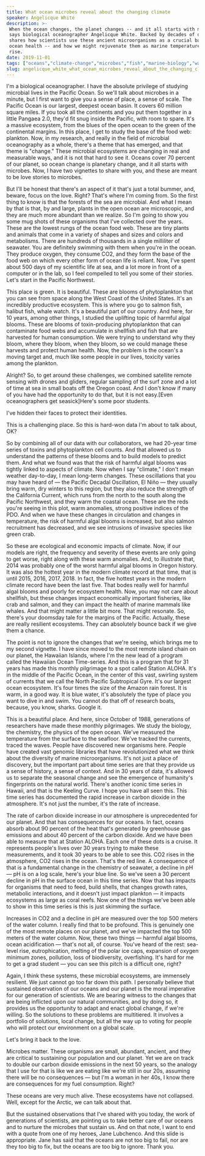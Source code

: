 ```yaml
---
title: What ocean microbes reveal about the changing climate
speaker: Angelicque White
description: >-
 When the ocean changes, the planet changes -- and it all starts with microbes,
 says biological oceanographer Angelicque White. Backed by decades of data, White
 shares how scientists use these ancient microorganisms as a crucial barometer of
 ocean health -- and how we might rejuvenate them as marine temperatures steadily
 rise.
date: 2019-11-01
tags: ["oceans","climate-change","microbes","fish","marine-biology","water","coral-reefs","humanity"]
slug: angelicque_white_what_ocean_microbes_reveal_about_the_changing_climate
---
```


I'm a biological oceanographer. I have the absolute privilege of studying microbial lives
in the Pacific Ocean. So we'll talk about microbes in a minute, but I first want to give
you a sense of place, a sense of scale. The Pacific Ocean is our largest, deepest ocean
basin. It covers 60 million square miles. If you took all the continents and you put them
together in a little Pangaea 2.0, they'd fit snug inside the Pacific, with room to spare.
It's a massive ecosystem, from the blues of the open ocean to the green of the continental
margins. In this place, I get to study the base of the food web: plankton. Now, in my
research, and really in the field of microbial oceanography as a whole, there's a theme
that has emerged, and that theme is "change." These microbial ecosystems are changing in
real and measurable ways, and it is not that hard to see it. Oceans cover 70 percent of
our planet, so ocean change is planetary change, and it all starts with microbes. Now, I
have two vignettes to share with you, and these are meant to be love stories to
microbes.

But I'll be honest that there's an aspect of it that's just a total bummer, and, beware,
focus on the love. Right? That's where I'm coming from. So the first thing to know is that
the forests of the sea are microbial. And what I mean by that is that, by and large,
plants in the open ocean are microscopic, and they are much more abundant than we realize.
So I'm going to show you some mug shots of these organisms that I've collected over the
years. These are the lowest rungs of the ocean food web. These are tiny plants and animals
that come in a variety of shapes and sizes and colors and metabolisms. There are hundreds
of thousands in a single milliliter of seawater. You are definitely swimming with them
when you're in the ocean. They produce oxygen, they consume CO2, and they form the base of
the food web on which every other form of ocean life is reliant. Now, I've spent about 500
days of my scientific life at sea, and a lot more in front of a computer or in the lab, so
I feel compelled to tell you some of their stories. Let's start in the Pacific
Northwest.

This place is green. It is beautiful. These are blooms of phytoplankton that you can see
from space along the West Coast of the United States. It's an incredibly productive
ecosystem. This is where you go to salmon fish, halibut fish, whale watch. It's a
beautiful part of our country. And here, for 10 years, among other things, I studied the
uplifting topic of harmful algal blooms. These are blooms of toxin-producing phytoplankton
that can contaminate food webs and accumulate in shellfish and fish that are harvested for
human consumption. We were trying to understand why they bloom, where they bloom, when
they bloom, so we could manage these harvests and protect human health. Now, the problem
is the ocean's a moving target and, much like some people in our lives, toxicity varies
among the plankton.

Alright? So, to get around these challenges, we combined satellite remote sensing with
drones and gliders, regular sampling of the surf zone and a lot of time at sea in small
boats off the Oregon coast. And I don't know if many of you have had the opportunity to do
that, but it is not easy.[Even oceanographers get seasick]Here's some poor
students.

I've hidden their faces to protect their identities.

This is a challenging place. So this is hard-won data I'm about to talk about,
OK?

So by combining all of our data with our collaborators, we had 20-year time series of
toxins and phytoplankton cell counts. And that allowed us to understand the patterns of
these blooms and to build models to predict them. And what we found was that the risk of
harmful algal blooms was tightly linked to aspects of climate. Now when I say "climate," I
don't mean weather day-to-day, I mean long-term changes. These oscillations that you may
have heard of — the Pacific Decadal Oscillation, El Niño — they usually bring warm, dry
winters to this region, but they also reduce the strength of the California Current, which
runs from the north to the south along the Pacific Northwest, and they warm the coastal
ocean. These are the reds you're seeing in this plot, warm anomalies, strong positive
indices of the PDO. And when we have these changes in circulation and changes in
temperature, the risk of harmful algal blooms is increased, but also salmon recruitment
has decreased, and we see intrusions of invasive species like green crab.

So these are ecological and economic impacts of climate. Now, if our models are right, the
frequency and severity of these events are only going to get worse, right along with these
warm anomalies. And, to illustrate that, 2014 was probably one of the worst harmful algal
blooms in Oregon history. It was also the hottest year in the modern climate record at
that time, that is until 2015, 2016, 2017, 2018. In fact, the five hottest years in the
modern climate record have been the last five. That bodes really well for harmful algal
blooms and poorly for ecosystem health. Now, you may not care about shellfish, but these
changes impact economically important fisheries, like crab and salmon, and they can impact
the health of marine mammals like whales. And that might matter a little bit more. That
might resonate. So, there's your doomsday tale for the margins of the Pacific. Actually,
these are really resilient ecosystems. They can absolutely bounce back if we give them a
chance.

The point is not to ignore the changes that we're seeing, which brings me to my second
vignette. I have since moved to the most remote island chain on our planet, the Hawaiian
Islands, where I'm the new lead of a program called the Hawaiian Ocean Time-series. And
this is a program that for 31 years has made this monthly pilgrimage to a spot called
Station ALOHA. It's in the middle of the Pacific Ocean, in the center of this vast,
swirling system of currents that we call the North Pacific Subtropical Gyre. It's our
largest ocean ecosystem. It's four times the size of the Amazon rain forest. It is warm,
in a good way. It is blue water, it's absolutely the type of place you want to dive in and
swim. You cannot do that off of research boats, because, you know, sharks. Google
it.

This is a beautiful place. And here, since October of 1988, generations of researchers
have made these monthly pilgrimages. We study the biology, the chemistry, the physics of
the open ocean. We've measured the temperature from the surface to the seafloor. We've
tracked the currents, traced the waves. People have discovered new organisms here. People
have created vast genomic libraries that have revolutionized what we think about the
diversity of marine microorganisms. It's not just a place of discovery, but the important
part about time series are that they provide us a sense of history, a sense of context.
And in 30 years of data, it's allowed us to separate the seasonal change and see the
emergence of humanity's fingerprints on the natural world. There's another iconic time
series in Hawaii, and that is the Keeling Curve. I hope you have all seen this. This time
series has documented the rapid increase in carbon dioxide in the atmosphere. It's not just
the number, it's the rate of increase.

The rate of carbon dioxide increase in our atmosphere is unprecedented for our planet. And
that has consequences for our oceans. In fact, oceans absorb about 90 percent of the heat
that's generated by greenhouse gas emissions and about 40 percent of the carbon dioxide.
And we have been able to measure that at Station ALOHA. Each one of these dots is a
cruise. It represents people's lives over 30 years trying to make these measurements, and
it took 30 years to be able to see this. CO2 rises in the atmosphere, CO2 rises in the
ocean. That's the red line. A consequence of that is a fundamental change in the chemistry
of seawater, a decline in pH — pH is on a log scale, here's your blue line. So we've seen
a 30 percent decline in pH in the surface ocean in this time series. Now that has impacts
for organisms that need to feed, build shells, that changes growth rates, metabolic
interactions, and it doesn't just impact plankton — it impacts ecosystems as large as
coral reefs. Now one of the things we've been able to show in this time series is this is
just skimming the surface.

Increases in CO2 and a decline in pH are measured over the top 500 meters of the water
column. I really find that to be profound. This is genuinely one of the most remote places
on our planet, and we've impacted the top 500 meters of the water column. Now, these two
things — harmful algal blooms, ocean acidification — that's not all, of course. You've
heard of the rest: sea-level rise, eutrophication, melting of the polar ice caps,
expansion of oxygen minimum zones, pollution, loss of biodiversity, overfishing. It's hard
for me to get a grad student — you can see this pitch is a difficult one,
right?

Again, I think these systems, these microbial ecosystems, are immensely resilient. We just
cannot go too far down this path. I personally believe that sustained observation of our
oceans and our planet is the moral imperative for our generation of scientists. We are
bearing witness to the changes that are being inflicted upon our natural communities, and
by doing so, it provides us the opportunity to adapt and enact global change, if we're
willing. So the solutions to these problems are multitiered. It involves a portfolio of
solutions, local change, but all the way up to voting for people who will protect our
environment on a global scale.

Let's bring it back to the love.

Microbes matter. These organisms are small, abundant, ancient, and they are critical to
sustaining our population and our planet. Yet we are on track to double our carbon dioxide
emissions in the next 50 years, so the analogy that I use for that is like we are eating
like we're still in our 20s, assuming there will be no consequences — but I'm a woman in
her 40s, I know there are consequences for my fuel consumption. Right?

These oceans are very much alive. These ecosystems have not collapsed. Well, except for
the Arctic, we can talk about that.

But the sustained observations that I've shared with you today, the work of generations of
scientists, are pointing us to take better care of our oceans and to nurture the microbes
that sustain us. And on that note, I want to end with a quote from one of my heroes, Jane
Lubchenco. And this slide is appropriate. Jane has said that the oceans are not too big to
fail, nor are they too big to fix, but the oceans are too big to ignore. Thank
you.

<!--
ad_duration=3.33
comment_count=9
event="TED@NAS"
external_start_time=0
has_talk_citation=1
intro_duration=11.82
is_subtitle_required="False"
is_talk_featured="True"
language="en"
language_swap="False"
native_language="en"
number_of_related_talks=6
number_of_speakers=1
number_of_subtitled_videos=17
number_of_tags=8
number_of_talk_download_languages=17
number_of_talk_more_resources=1
number_of_talk_recommendations=1
number_of_talks_take_actions=2
post_ad_duration=0.83
published_timestamp="2020-01-24 15:49:05"
recording_date="2019-11-01"
speaker_description="Biological oceanographer"
speaker_is_published=1
speaker_name="Angelicque White"
talk_name="What ocean microbes reveal about the changing climate"
talk_recommendations_blurb="More resources curated by Angelicque White"
talks_tags=["oceans","climate-change","microbes","fish","marine-biology","water","coral-reefs","humanity"]
url_audio="https://download.ted.com/talks/AngelicqueWhite_2019S.mp3?apikey=acme-roadrunner"
url_photo_speaker="https://pe.tedcdn.com/images/ted/6a837a4b42ad00f2e0801d9096a450e4b4aca894_254x191.jpg"
url_photo_talk="https://s3.amazonaws.com/talkstar-photos/uploads/151709a0-f8c7-4795-94ee-55f9a139ea04/AngelicqueWhite_2019S-embed.jpg"
url_webpage="https://www.ted.com/talks/angelicque_white_what_ocean_microbes_reveal_about_the_changing_climate"
video_type_name="TED Institute Talk"
-->